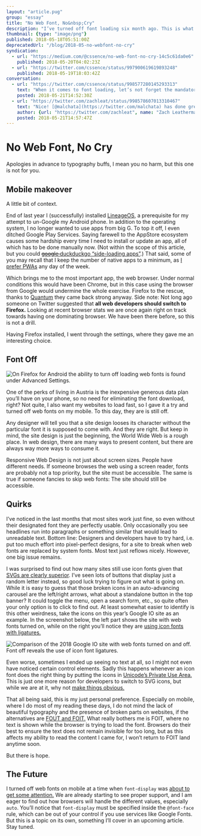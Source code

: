 ```yaml
---
layout: "article.pug"
group: "essay"
title: "No Web Font, No&nbsp;Cry"
description: "I’ve turned off font loading six month ago. This is what I learned."
thumbnail: {type: "image/png"}
published: 2018-05-18T05:51:00Z
deprecatedUrl: "/blog/2018-05-no-webfont-no-cry"
syndication:
  - url: "https://medium.com/@cssence/no-web-font-no-cry-14c5c61da0e6"
    published: 2018-05-20T04:02:23Z
  - url: "https://twitter.com/cssence/status/997900619619893248"
    published: 2018-05-19T18:03:42Z
conversation:
  - url: "https://twitter.com/cssence/status/998577280145293313"
    text: "When it comes to font loading, let’s not forget the mandatory shoutout to [@zachleat](https://twitter.com/zachleat) 🙂 - even though my article focuses more on the user’s choice."
    posted: 2018-05-21T14:52:30Z
  - url: "https://twitter.com/zachleat/status/998578607013310467"
    text: "Nice! [@malchata](https://twitter.com/malchata) has done great font loading posts around Save-Data that are worth a read: [css-tricks.com/help-users-save-data](https://css-tricks.com/help-users-save-data/)"
    author: {url: "https://twitter.com/zachleat", name: "Zach Leatherman"}
    posted: 2018-05-21T14:57:47Z
---
```


# No Web Font, No&nbsp;Cry

Apologies in advance to typography buffs, I mean you no harm, but this one is not for you.

## Mobile makeover

A little bit of context.

End of last year I (successfully) installed [LineageOS](https://www.lineageos.org/), a prerequisite for my attempt to un-Google my Android phone. In addition to the operating system, I no longer wanted to use apps from big G. To top it off, I even ditched Google Play Services. Saying farewell to the AppStore ecosystem causes some hardship every time I need to install or update an app, all of which has to be done manually now. (Not within the scope of this article, but you could <a href="https://duckduckgo.com/?q=sideload+apps"><del>google </del><ins>duckduckgo</ins> “side-loading apps”</a>.) That said, some of you may recall that I keep the number of native apps to a minimum, as [I prefer PWAs](/2016/beyond-progressive-web-apps/) any day of the week.

Which brings me to the most important app, the web browser. Under normal conditions this would have been Chrome, but in this case using the browser from Google would undermine the whole exercise. Firefox to the rescue, thanks to [Quantum](https://blog.mozilla.org/blog/2017/11/14/introducing-firefox-quantum/) they came back strong anyway. Side note: Not long ago someone on Twitter suggested that **all web developers should switch to Firefox.** Looking at recent browser stats we are once again right on track towards having one dominating browser. We have been there before, so this is not a drill.

Having Firefox installed, I went through the settings, where they gave me an interesting choice.

## Font Off

<p class="blend"><img src="/2018/no-webfont-no-cry/firefox-settings.png" alt="On Firefox for Android the ability to turn off loading web fonts is found under Advanced Settings."></p>

One of the perks of living in Austria is the inexpensive generous data plan you’ll have on your phone, so no need for eliminating the font download, right? Not quite, I also want my websites to load fast, so I gave it a try and turned off web fonts on my mobile. To this day, they are is still off.

Any designer will tell you that a site design looses its character without the particular font it is supposed to come with. And they are right. But keep in mind, the site design is just the beginning, the World Wide Web is a rough place. In web design, there are many ways to present content, but there are always way more ways to consume it.

Responsive Web Design is not just about screen sizes. People have different needs. If someone browses the web using a screen reader, fonts are probably not a top priority, but the site must be accessible. The same is true if someone fancies to skip web fonts: The site should still be accessible.

## Quirks

I’ve noticed in the last months that most sites work just fine, so even without their designated font they are perfectly usable. Only occasionally you see headlines run into paragraphs or something similar that would lead to unreadable text. Bottom line: Designers and developers have to try hard, i.e. put too much effort into pixel-perfect designs, for a site to break when web fonts are replaced by system fonts. Most text just reflows nicely. However, one big issue remains.

I was surprised to find out how many sites still use icon fonts given that [SVGs are clearly superior](https://www.sarasoueidan.com/blog/icon-fonts-to-svg/). I’ve seen lots of buttons that display just a random letter instead, so good luck trying to figure out what is going on. While it is easy to guess that those broken icons in an auto-advancing carousel are the left/right arrows, what about a standalone button in the top banner? It could toggle the menu, open a search form, etc., so quite often your only option is to click to find out. At least somewhat easier to identify is this other weirdness, take the icons on this year’s Google&nbsp;IO site as an example. In the screenshot below, the left part shows the site with web fonts turned on, while on the right you’ll notice they are [using icon fonts with ligatures.](https://css-tricks.com/ligature-icons/)

<p class="blend"><img src="/2018/no-webfont-no-cry/font-on-off-googleio.png" alt="Comparison of the 2018 Google IO site with web fonts turned on and off. Font off reveals the use of icon font ligatures."></p>

Even worse, sometimes I ended up seeing no text at all, so I might not even have noticed certain control elements. Sadly this happens whenever an icon font does the right thing by putting the icons in [Unicode’s Private Use Area.](https://en.wikipedia.org/wiki/Private_Use_Areas) This is just one more reason for developers to switch to SVG icons, but while we are at it, why not [make things obvious.](https://www.lukew.com/ff/entry.asp?1945)

That all being said, this is my just personal preference. Especially on mobile, where I do most of my reading these days, I do not mind the lack of beautiful typography and the presence of broken parts on websites, if the alternatives are [FOUT and FOIT.](https://www.zachleat.com/web/fout-foit-history/) What really bothers me is FOIT, where no text is shown while the browser is trying to load the font. Browsers do their best to ensure the text does not remain invisible for too long, but as this affects my ability to read the content I came for, I won’t return to FOIT land anytime soon.

But there is hope.

## The Future

I turned off web fonts on mobile at a time when `font-display` was [about to get some attention.](https://www.sitepoint.com/css-font-display-future-font-rendering-web/) We are already starting to see proper support, and I am eager to find out how browsers will handle the different values, especially `auto`. You’ll notice that `font-display` must be specified inside the `@font-face` rule, which can be out of your control if you use services like Google Fonts. But this is a topic on its own, something I’ll cover in an upcoming article. Stay tuned.
